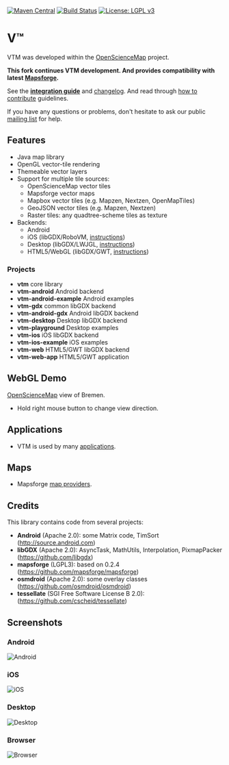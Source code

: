 [![Maven Central](https://img.shields.io/maven-central/v/com.ogiqvo/vtm.svg)](http://search.maven.org/#search%7Cga%7C1%7Cg%3A%22com.ogiqvo%22)
[![Build Status](https://travis-ci.org/schedul-xor/vtm.svg?branch=master)](https://travis-ci.org/mapsforge/vtm)
[![License: LGPL v3](https://img.shields.io/badge/License-LGPL%20v3-blue.svg)](http://www.gnu.org/licenses/lgpl-3.0)

# V™

VTM was developed within the [OpenScienceMap](https://github.com/opensciencemap) project.

**This fork continues VTM development. And provides compatibility with latest [Mapsforge](https://github.com/mapsforge/mapsforge).**

See the **[integration guide](docs/Integration.md)** and [changelog](docs/Changelog.md). And read through [how to contribute](.github/CONTRIBUTING.md) guidelines.

If you have any questions or problems, don't hesitate to ask our public [mailing list](https://groups.google.com/group/mapsforge-dev) for help.

## Features
- Java map library
- OpenGL vector-tile rendering
- Themeable vector layers
- Support for multiple tile sources:
  - OpenScienceMap vector tiles
  - Mapsforge vector maps
  - Mapbox vector tiles (e.g. Mapzen, Nextzen, OpenMapTiles)
  - GeoJSON vector tiles (e.g. Mapzen, Nextzen)
  - Raster tiles: any quadtree-scheme tiles as texture
- Backends:
  - Android
  - iOS (libGDX/RoboVM, [instructions](docs/ios.md))
  - Desktop (libGDX/LWJGL, [instructions](docs/desktop.md))
  - HTML5/WebGL (libGDX/GWT, [instructions](docs/web.md))

### Projects
- **vtm** core library
- **vtm-android** Android backend
- **vtm-android-example** Android examples
- **vtm-gdx** common libGDX backend
- **vtm-android-gdx** Android libGDX backend
- **vtm-desktop** Desktop libGDX backend
- **vtm-playground** Desktop examples
- **vtm-ios** iOS libGDX backend
- **vtm-ios-example** iOS examples
- **vtm-web** HTML5/GWT libGDX backend
- **vtm-web-app** HTML5/GWT application

## WebGL Demo
[OpenScienceMap](http://opensciencemap.org/s3db/#scale=17,rot=61,tilt=51,lat=53.075,lon=8.807) view of Bremen.
- Hold right mouse button to change view direction.

## Applications
- VTM is used by many [applications](docs/Applications.md).

## Maps
- Mapsforge [map providers](docs/Mapsforge-Maps.md).

## Credits
This library contains code from several projects:
- **Android** (Apache 2.0): some Matrix code, TimSort (http://source.android.com)
- **libGDX** (Apache 2.0): AsyncTask, MathUtils, Interpolation, PixmapPacker (https://github.com/libgdx)
- **mapsforge** (LGPL3): based on 0.2.4 (https://github.com/mapsforge/mapsforge)
- **osmdroid** (Apache 2.0): some overlay classes (https://github.com/osmdroid/osmdroid)
- **tessellate** (SGI Free Software License B 2.0): (https://github.com/cscheid/tessellate)

## Screenshots

### Android
![Android](docs/images/android.png)

### iOS
![iOS](docs/images/ios.png)

### Desktop
![Desktop](docs/images/desktop.png)

### Browser
![Browser](docs/images/browser.png)
